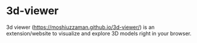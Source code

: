 # 3d-viewer

3d viewer (https://moshiuzzaman.github.io/3d-viewer/) is an extension/website to visualize and explore 3D models right in your browser.

